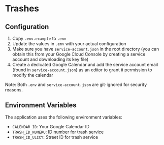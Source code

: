 # Trashes

## Configuration

1. Copy `.env.example` to `.env`
2. Update the values in `.env` with your actual configuration
3. Make sure you have `service-account.json` in the root directory (you can obtain this from your Google Cloud Console by creating a service account and downloading its key file)
4. Create a dedicated Google Calendar and add the service account email (found in `service-account.json`) as an editor to grant it permission to modify the calendar

Note: Both `.env` and `service-account.json` are git-ignored for security reasons.

## Environment Variables

The application uses the following environment variables:

- `CALENDAR_ID`: Your Google Calendar ID
- `TRASH_ID_NUMERU`: ID number for trash service
- `TRASH_ID_ULICY`: Street ID for trash service
